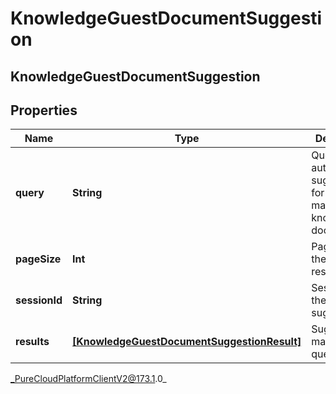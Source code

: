 # KnowledgeGuestDocumentSuggestion

## KnowledgeGuestDocumentSuggestion

## Properties

|Name | Type | Description | Notes|
|------------ | ------------- | ------------- | -------------|
| **query** | **String** | Query to get autocomplete suggestions for the matching knowledge documents. | |
| **pageSize** | **Int** | Page size of the returned results. | [optional] |
| **sessionId** | **String** | Session ID of the guest suggestions. | [optional] |
| **results** | [**[KnowledgeGuestDocumentSuggestionResult]**]([KnowledgeGuestDocumentSuggestionResult]) | Suggestions matching the query. | [optional] |



_PureCloudPlatformClientV2@173.1.0_
